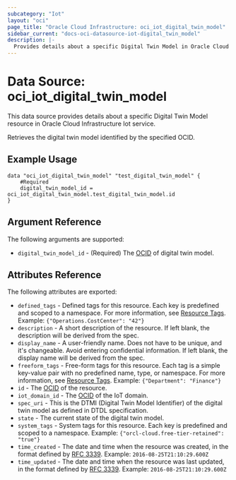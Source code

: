 ```yaml
---
subcategory: "Iot"
layout: "oci"
page_title: "Oracle Cloud Infrastructure: oci_iot_digital_twin_model"
sidebar_current: "docs-oci-datasource-iot-digital_twin_model"
description: |-
  Provides details about a specific Digital Twin Model in Oracle Cloud Infrastructure Iot service
---
```


# Data Source: oci_iot_digital_twin_model
This data source provides details about a specific Digital Twin Model resource in Oracle Cloud Infrastructure Iot service.

Retrieves the digital twin model identified by the specified OCID.

## Example Usage

```hcl
data "oci_iot_digital_twin_model" "test_digital_twin_model" {
	#Required
	digital_twin_model_id = oci_iot_digital_twin_model.test_digital_twin_model.id
}
```

## Argument Reference

The following arguments are supported:

* `digital_twin_model_id` - (Required) The [OCID](https://docs.cloud.oracle.com/iaas/Content/General/Concepts/identifiers.htm) of digital twin model.


## Attributes Reference

The following attributes are exported:

* `defined_tags` - Defined tags for this resource. Each key is predefined and scoped to a namespace. For more information, see [Resource Tags](https://docs.cloud.oracle.com/iaas/Content/General/Concepts/resourcetags.htm).  Example: `{"Operations.CostCenter": "42"}` 
* `description` - A short description of the resource. If left blank, the description will be derived from the spec.
* `display_name` - A user-friendly name. Does not have to be unique, and it's changeable. Avoid entering confidential information.  If left blank, the display name will be derived from the spec. 
* `freeform_tags` - Free-form tags for this resource. Each tag is a simple key-value pair with no predefined name, type, or namespace. For more information, see [Resource Tags](https://docs.cloud.oracle.com/iaas/Content/General/Concepts/resourcetags.htm).  Example: `{"Department": "Finance"}` 
* `id` - The [OCID](https://docs.cloud.oracle.com/iaas/Content/General/Concepts/identifiers.htm) of the resource.
* `iot_domain_id` - The [OCID](https://docs.cloud.oracle.com/iaas/Content/General/Concepts/identifiers.htm) of the IoT domain.
* `spec_uri` - This is the DTMI (Digital Twin Model Identifier) of the digital twin model as defined in DTDL specification.
* `state` - The current state of the digital twin model.
* `system_tags` - System tags for this resource. Each key is predefined and scoped to a namespace.  Example: `{"orcl-cloud.free-tier-retained": "true"}` 
* `time_created` - The date and time when the resource was created, in the format defined by [RFC 3339](https://tools.ietf.org/html/rfc3339). Example: `2016-08-25T21:10:29.600Z` 
* `time_updated` - The date and time when the resource was last updated, in the format defined by [RFC 3339](https://tools.ietf.org/html/rfc3339). Example: `2016-08-25T21:10:29.600Z` 

